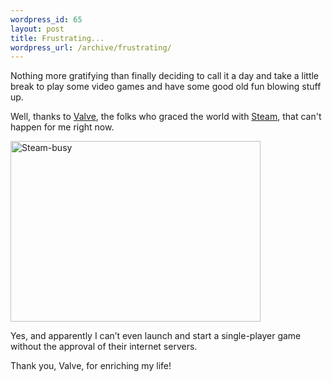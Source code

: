 ```yaml
--- 
wordpress_id: 65
layout: post
title: Frustrating...
wordpress_url: /archive/frustrating/
---
```


<p>Nothing more gratifying than finally deciding to call it a day and take a little break to play some video games and have some good old fun blowing stuff up.</p>
<p>Well, thanks to <a href="http://www.valvesoftware.com/">Valve</a>, the folks who graced the world with <a href="http://www.steampowered.com/">Steam</a>, that can't happen for me right now.</p>
<p><img height=289 alt=Steam-busy src="http://www.qgyen.net/files/1197/download.aspx" width=400 border=0 /></p>
<p>Yes, and apparently I can’t even launch and start a single-player game without the approval of their internet servers.</p>
<p>Thank you, Valve, for enriching my life!</p>
         
